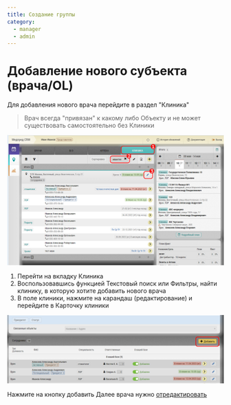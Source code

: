 ```yaml
---
title: Создание группы
category:
  - manager
  - admin
---
```



# Добавление нового субъекта (врача/OL)

Для добавления нового врача перейдите в раздел "Клиника" 

> Врач всегда "привязан" к какому либо Объекту и не может существовать самостоятельно без Клиники

![](../images/add-subject-new.png)

1. Перейти на вкладку Клиника
2. Воспользовавшись функцией Текстовый поиск или Фильтры, найти клинику, в которую хотите добавить нового врача
3. В поле клиники, нажмите на карандаш (редактирование) и перейдите в Карточку клиники


![](../images/add-subject-new1.png)

Нажмите на кнопку добавить
Далее врача нужно [отредактировать](database-subject-edit.html)
